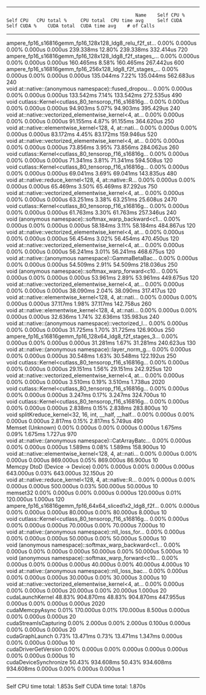 -------------------------------------------------------  ------------  ------------  ------------  ------------  ------------  ------------  ------------  ------------  ------------  ------------  
                                                   Name    Self CPU %      Self CPU   CPU total %     CPU total  CPU time avg     Self CUDA   Self CUDA %    CUDA total  CUDA time avg    # of Calls  
-------------------------------------------------------  ------------  ------------  ------------  ------------  ------------  ------------  ------------  ------------  ------------  ------------  
ampere_fp16_s16816gemm_fp16_128x128_ldg8_relu_f2f_st...         0.00%       0.000us         0.00%       0.000us       0.000us     239.338ms        12.80%     239.338ms     332.414us           720  
ampere_fp16_s16816gemm_fp16_128x128_ldg8_f2f_stages_...         0.00%       0.000us         0.00%       0.000us       0.000us     160.465ms         8.58%     160.465ms     267.442us           600  
ampere_fp16_s16816gemm_fp16_256x128_ldg8_f2f_stages_...         0.00%       0.000us         0.00%       0.000us       0.000us     135.044ms         7.22%     135.044ms     562.683us           240  
void at::native::(anonymous namespace)::fused_dropou...         0.00%       0.000us         0.00%       0.000us       0.000us     133.542ms         7.14%     133.542ms     272.535us           490  
void cutlass::Kernel<cutlass_80_tensorop_f16_s16816g...         0.00%       0.000us         0.00%       0.000us       0.000us      94.903ms         5.07%      94.903ms     395.429us           240  
void at::native::vectorized_elementwise_kernel<4, at...         0.00%       0.000us         0.00%       0.000us       0.000us      91.155ms         4.87%      91.155ms     364.620us           250  
void at::native::elementwise_kernel<128, 4, at::nati...         0.00%       0.000us         0.00%       0.000us       0.000us      83.172ms         4.45%      83.172ms     159.946us           520  
void at::native::vectorized_elementwise_kernel<4, at...         0.00%       0.000us         0.00%       0.000us       0.000us      73.856ms         3.95%      73.856ms     284.062us           260  
void cutlass::Kernel<cutlass_80_tensorop_f16_s16816g...         0.00%       0.000us         0.00%       0.000us       0.000us      71.341ms         3.81%      71.341ms     594.508us           120  
void cutlass::Kernel<cutlass_80_tensorop_f16_s16816g...         0.00%       0.000us         0.00%       0.000us       0.000us      69.041ms         3.69%      69.041ms     143.835us           480  
void at::native::reduce_kernel<128, 4, at::native::R...         0.00%       0.000us         0.00%       0.000us       0.000us      65.469ms         3.50%      65.469ms      87.292us           750  
void at::native::vectorized_elementwise_kernel<4, at...         0.00%       0.000us         0.00%       0.000us       0.000us      63.251ms         3.38%      63.251ms      25.608us          2470  
void cutlass::Kernel<cutlass_80_tensorop_f16_s16816g...         0.00%       0.000us         0.00%       0.000us       0.000us      61.763ms         3.30%      61.763ms     257.346us           240  
void (anonymous namespace)::softmax_warp_backward<c1...         0.00%       0.000us         0.00%       0.000us       0.000us      58.184ms         3.11%      58.184ms     484.867us           120  
void at::native::vectorized_elementwise_kernel<4, at...         0.00%       0.000us         0.00%       0.000us       0.000us      56.454ms         3.02%      56.454ms     470.450us           120  
void at::native::vectorized_elementwise_kernel<4, at...         0.00%       0.000us         0.00%       0.000us       0.000us      56.241ms         3.01%      56.241ms     468.675us           120  
void at::native::(anonymous namespace)::GammaBetaBac...         0.00%       0.000us         0.00%       0.000us       0.000us      54.509ms         2.91%      54.509ms     218.036us           250  
void (anonymous namespace)::softmax_warp_forward<c10...         0.00%       0.000us         0.00%       0.000us       0.000us      53.961ms         2.89%      53.961ms     449.675us           120  
void at::native::vectorized_elementwise_kernel<4, at...         0.00%       0.000us         0.00%       0.000us       0.000us      38.090ms         2.04%      38.090ms     317.417us           120  
void at::native::elementwise_kernel<128, 4, at::nati...         0.00%       0.000us         0.00%       0.000us       0.000us      37.117ms         1.98%      37.117ms     142.758us           260  
void at::native::elementwise_kernel<128, 4, at::nati...         0.00%       0.000us         0.00%       0.000us       0.000us      32.636ms         1.74%      32.636ms     135.983us           240  
void at::native::(anonymous namespace)::vectorized_l...         0.00%       0.000us         0.00%       0.000us       0.000us      31.725ms         1.70%      31.725ms     126.900us           250  
ampere_fp16_s16816gemm_fp16_128x64_ldg8_f2f_stages_3...         0.00%       0.000us         0.00%       0.000us       0.000us      31.281ms         1.67%      31.281ms     240.623us           130  
void at::native::(anonymous namespace)::layer_norm_g...         0.00%       0.000us         0.00%       0.000us       0.000us      30.548ms         1.63%      30.548ms     122.192us           250  
void cutlass::Kernel<cutlass_80_tensorop_f16_s16816g...         0.00%       0.000us         0.00%       0.000us       0.000us      29.151ms         1.56%      29.151ms     242.925us           120  
void at::native::vectorized_elementwise_kernel<4, at...         0.00%       0.000us         0.00%       0.000us       0.000us       3.510ms         0.19%       3.510ms       1.738us          2020  
void cutlass::Kernel<cutlass_80_tensorop_f16_s16816g...         0.00%       0.000us         0.00%       0.000us       0.000us       3.247ms         0.17%       3.247ms     324.700us            10  
void cutlass::Kernel<cutlass_80_tensorop_f16_s16816g...         0.00%       0.000us         0.00%       0.000us       0.000us       2.838ms         0.15%       2.838ms     283.800us            10  
void splitKreduce_kernel<32, 16, int, __half, __half...         0.00%       0.000us         0.00%       0.000us       0.000us       2.817ms         0.15%       2.817ms       5.749us           490  
                                       Memset (Unknown)         0.00%       0.000us         0.00%       0.000us       0.000us       1.675ms         0.09%       1.675ms       1.727us           970  
void at::native::(anonymous namespace)::CatArrayBatc...         0.00%       0.000us         0.00%       0.000us       0.000us       1.589ms         0.08%       1.589ms     158.900us            10  
void at::native::elementwise_kernel<128, 4, at::nati...         0.00%       0.000us         0.00%       0.000us       0.000us     869.000us         0.05%     869.000us      86.900us            10  
                         Memcpy DtoD (Device -> Device)         0.00%       0.000us         0.00%       0.000us       0.000us     643.000us         0.03%     643.000us      32.150us            20  
void at::native::reduce_kernel<128, 4, at::native::R...         0.00%       0.000us         0.00%       0.000us       0.000us     500.000us         0.03%     500.000us      50.000us            10  
                                               memset32         0.00%       0.000us         0.00%       0.000us       0.000us     120.000us         0.01%     120.000us       1.000us           120  
ampere_fp16_s16816gemm_fp16_64x64_sliced1x2_ldg8_f2f...         0.00%       0.000us         0.00%       0.000us       0.000us      80.000us         0.00%      80.000us       8.000us            10  
void cutlass::Kernel<cutlass_80_tensorop_f16_s16816g...         0.00%       0.000us         0.00%       0.000us       0.000us      70.000us         0.00%      70.000us       7.000us            10  
void at::native::(anonymous namespace)::nll_loss_for...         0.00%       0.000us         0.00%       0.000us       0.000us      50.000us         0.00%      50.000us       5.000us            10  
void (anonymous namespace)::softmax_warp_backward<c1...         0.00%       0.000us         0.00%       0.000us       0.000us      50.000us         0.00%      50.000us       5.000us            10  
void (anonymous namespace)::softmax_warp_forward<c10...         0.00%       0.000us         0.00%       0.000us       0.000us      40.000us         0.00%      40.000us       4.000us            10  
void at::native::(anonymous namespace)::nll_loss_bac...         0.00%       0.000us         0.00%       0.000us       0.000us      30.000us         0.00%      30.000us       3.000us            10  
void at::native::vectorized_elementwise_kernel<4, at...         0.00%       0.000us         0.00%       0.000us       0.000us      20.000us         0.00%      20.000us       1.000us            20  
                                       cudaLaunchKernel        48.83%     904.870ms        48.83%     904.870ms     447.955us       0.000us         0.00%       0.000us       0.000us          2020  
                                        cudaMemcpyAsync         0.01%     170.000us         0.01%     170.000us       8.500us       0.000us         0.00%       0.000us       0.000us            20  
                                  cudaStreamIsCapturing         0.00%       2.000us         0.00%       2.000us       0.100us       0.000us         0.00%       0.000us       0.000us            20  
                                        cudaGraphLaunch         0.73%      13.471ms         0.73%      13.471ms       1.347ms       0.000us         0.00%       0.000us       0.000us            10  
                                   cudaDriverGetVersion         0.00%       0.000us         0.00%       0.000us       0.000us       0.000us         0.00%       0.000us       0.000us            10  
                                  cudaDeviceSynchronize        50.43%     934.608ms        50.43%     934.608ms     934.608ms       0.000us         0.00%       0.000us       0.000us             1  
-------------------------------------------------------  ------------  ------------  ------------  ------------  ------------  ------------  ------------  ------------  ------------  ------------  
Self CPU time total: 1.853s
Self CUDA time total: 1.870s